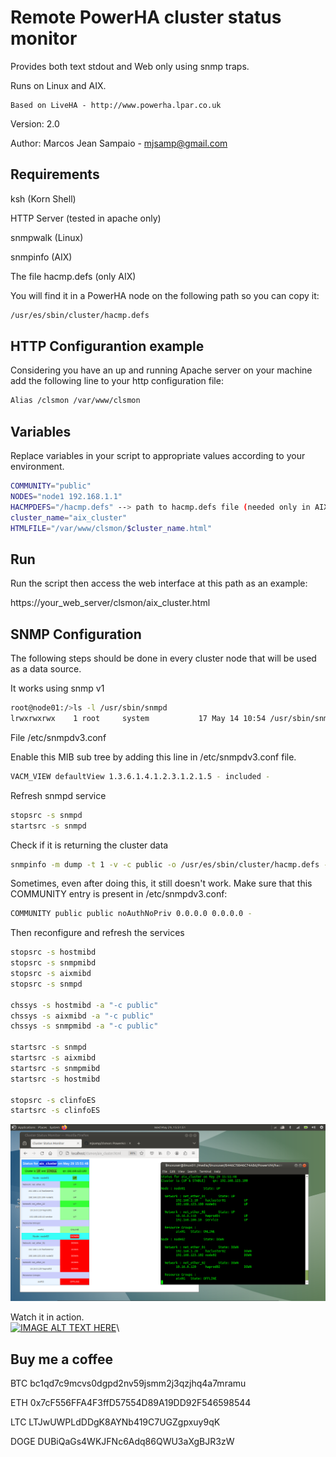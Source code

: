 
       
  # Remote PowerHA cluster status monitor
  
  Provides both text stdout and Web only using snmp traps.

  Runs on Linux and AIX.
 
 	Based on LiveHA - http://www.powerha.lpar.co.uk
  
 
  Version:  2.0
 
  Author:   Marcos Jean Sampaio - mjsamp@gmail.com


## Requirements

ksh (Korn Shell)

HTTP Server (tested in apache only)

snmpwalk (Linux)

snmpinfo (AIX)

The file hacmp.defs (only AIX)

You will find it in a PowerHA node on the following path so you can copy it:
```bash
/usr/es/sbin/cluster/hacmp.defs
```

## HTTP Configurantion example
Considering you have an up and running Apache server on your machine add the following line to your http configuration file: 
```bash
Alias /clsmon /var/www/clsmon

```

## Variables

Replace variables in your script to appropriate values according to your environment.

```bash
COMMUNITY="public"
NODES="node1 192.168.1.1"
HACMPDEFS="/hacmp.defs" --> path to hacmp.defs file (needed only in AIX)
cluster_name="aix_cluster"
HTMLFILE="/var/www/clsmon/$cluster_name.html"
```

## Run

Run the script then access the web interface at this path as an example:

https://your_web_server/clsmon/aix_cluster.html


##
## SNMP Configuration
  
  The following steps should be done in every cluster node that will be used as a data source.

It works using snmp v1

```bash
root@node01:/>ls -l /usr/sbin/snmpd
lrwxrwxrwx    1 root     system           17 May 14 10:54 /usr/sbin/snmpd -> /usr/sbin/snmpdv1
```

File /etc/snmpdv3.conf

Enable this MIB sub tree by adding this line in /etc/snmpdv3.conf file.
```bash
VACM_VIEW defaultView 1.3.6.1.4.1.2.3.1.2.1.5 - included -
```

Refresh snmpd service
```bash
stopsrc -s snmpd
startsrc -s snmpd
```

Check if it is returning the cluster data
```bash
snmpinfo -m dump -t 1 -v -c public -o /usr/es/sbin/cluster/hacmp.defs -h node01
```

Sometimes, even after doing this, it still doesn't work. Make sure that this COMMUNITY entry is present in /etc/snmpdv3.conf:
```bash
COMMUNITY public public noAuthNoPriv 0.0.0.0 0.0.0.0 -
```

Then reconfigure and refresh the services
```bash
stopsrc -s hostmibd
stopsrc -s snmpmibd
stopsrc -s aixmibd
stopsrc -s snmpd

chssys -s hostmibd -a "-c public"
chssys -s aixmibd -a "-c public"
chssys -s snmpmibd -a "-c public"

startsrc -s snmpd
startsrc -s aixmibd
startsrc -s snmpmibd
startsrc -s hostmibd

stopsrc -s clinfoES
startsrc -s clinfoES
```
![IMAGE ALT TEXT HERE](./images/Screenshot%20at%202024-05-29%2015-51-51.png)

Watch it in action.\
[![IMAGE ALT TEXT HERE](https://img.youtube.com/vi/x7CUh0MCn38/0.jpg)](https://www.youtube.com/watch?v=x7CUh0MCn38)\

## Buy me a coffee

BTC bc1qd7c9mcvs0dgpd2nv59jsmm2j3qzjhq4a7mramu

ETH 0x7cF556FFA4F3ffD57554D89A19DD92F546598544

LTC LTJwUWPLdDDgK8AYNb419C7UGZgpxuy9qK

DOGE DUBiQaGs4WKJFNc6Adq86QWU3aXgBJR3zW
